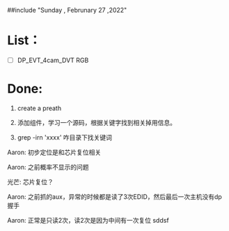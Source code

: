 ##include "Sunday , Februnary 27 ,2022"



# List：
- [ ] DP_EVT_4cam_DVT RGB

# Done:
1. create a preath


2. 添加组件，学习一个源码，根据关键字找到相关掉用信息。
3. grep -irn 'xxxx' 咋目录下找关键词



Aaron:
初步定位是和芯片复位相关

Aaron:
之前概率不显示的问题

光芒:
芯片复位？

Aaron:
之前抓的aux，异常的时候都是读了3次EDID，然后最后一次主机没有dp 握手

Aaron:
正常是只读2次，读2次是因为中间有一次复位
sddsf
